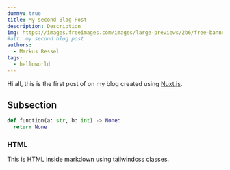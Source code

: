 ```yaml
---
dummy: true
title: My second Blog Post
description: Description
img: https://images.freeimages.com/images/large-previews/2b6/free-banner-background-1639360.jpg
#alt: my second blog post
authors:
  - Markus Ressel
tags:
  - helloworld
---
```


Hi all, this is the first post of on my blog created using [Nuxt.js](https://nuxtjs.org).

## Subsection

```python
def function(a: str, b: int) -> None:
  return None
```

### HTML

<div class="bg-blue-500 text-white p-4 mb-4 rounded-xl">
  This is HTML inside markdown using tailwindcss classes.
</div>
